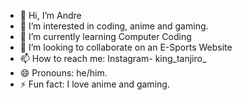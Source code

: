 - 👋 Hi, I’m Andre
- 👀 I’m interested in coding, anime and gaming.
- 🌱 I’m currently learning Computer Coding
- 💞️ I’m looking to collaborate on an E-Sports Website
- 📫 How to reach me: Instagram-  king_tanjiro_
- 😄 Pronouns: he/him.
- ⚡ Fun fact: I love anime and gaming.
